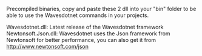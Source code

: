 Precompiled binaries, copy and paste these 2 dll into your "bin" folder to be able to use the Wavesdotnet commands in your projects.

Wavesdotnet.dll: Latest release of the Wavesdotnet framework
Newtonsoft.Json.dll: Wavesdotnet uses the Json framework from Newtonsoft for better performance, you can also get it from http://www.newtonsoft.com/json
